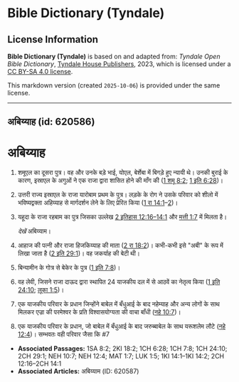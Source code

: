# Bible Dictionary (Tyndale)

## License Information

**Bible Dictionary (Tyndale)** is based on and adapted from: _Tyndale Open Bible Dictionary_, [Tyndale House Publishers](https://tyndaleopenresources.com/), 2023, which is licensed under a [CC BY-SA 4.0 license](https://creativecommons.org/licenses/by-sa/4.0/legalcode.en).

This markdown version (created `2025-10-06`) is provided under the same license.



--------------------------------

## अबिय्याह (id: 620586)

अबिय्याह
========

1. शमूएल का दूसरा पुत्र। वह और उनके बड़े भाई, योएल, बेर्शेबा में बिगड़े हुए न्यायी थे। उनकी बुराई के कारण, इस्राएल के अगुओं ने एक राजा द्वारा शासित होने की माँग की ([1 शमू 8:2](https://ref.ly/1Sam8:2); [1 इति 6:28](https://ref.ly/1Chr6:28))।
2. उत्तरी राज्य इस्राएल के राजा यारोबाम प्रथम के पुत्र। लड़के के रोग ने उसके परिवार को शीलो में भविष्यद्वक्ता अहिय्याह से मार्गदर्शन लेने के लिए प्रेरित किया ([1 रा 14:1](https://ref.ly/1Kgs14:1-1Kgs14:2)–[2](https://ref.ly/1Kgs14:1-1Kgs14:2))।
3. यहूदा के राजा रहबाम का पुत्र जिसका उल्लेख [2 इतिहास 12:16–14:1](https://ref.ly/2Chr12:16-2Chr14:1) और [मत्ती 1:7](https://ref.ly/Matt1:7) में मिलता है।

    *देखें* अबिय्याम।

4. आहाज की पत्नी और राजा हिजकिय्याह की माता ([2 रा 18:2](https://ref.ly/2Kgs18:2))। कभी\-कभी इसे "अबी" के रूप में लिखा जाता है ([2 इति 29:1](https://ref.ly/2Chr29:1))। वह जकर्याह की बेटी थी।
5. बिन्यामीन के गोत्र से बेकेर के पुत्र ([1 इति 7:8](https://ref.ly/1Chr7:8))।
6. वह लेवी, जिसने राजा दाऊद द्वारा स्थापित 24 याजकीय दल में से आठवें का नेतृत्व किया ([1 इति 24:10](https://ref.ly/1Chr24:10); [लूका 1:5](https://ref.ly/Luke1:5))।
7. एक याजकीय परिवार के प्रधान जिन्होंने बाबेल में बँधुआई के बाद नहेम्याह और अन्य लोगों के साथ मिलकर एज्रा की परमेश्वर के प्रति विश्वासयोग्यता की वाचा बाँधी ([नहे 10:7](https://ref.ly/Neh10:7))।
8. एक याजकीय परिवार के प्रधान, जो बाबेल में बँधुआई के बाद जरुब्बाबेल के साथ यरूशलेम लौटे ([नहे 12:4](https://ref.ly/Neh12:4))। सम्भवतः वही परिवार जैसा कि \#7

* **Associated Passages:** 1SA 8:2; 2KI 18:2; 1CH 6:28; 1CH 7:8; 1CH 24:10; 2CH 29:1; NEH 10:7; NEH 12:4; MAT 1:7; LUK 1:5; 1KI 14:1–1KI 14:2; 2CH 12:16–2CH 14:1
* **Associated Articles:** अबिय्याम (ID: 620587)

